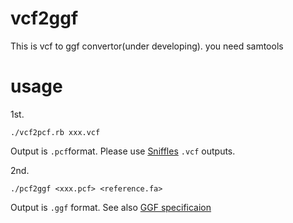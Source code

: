 # vcf2ggf
This is vcf to ggf convertor(under developing).
you need samtools
# usage
1st.
```
./vcf2pcf.rb xxx.vcf
```
Output is ```.pcf```format.
Please use [Sniffles](https://github.com/fritzsedlazeck/Sniffles) ```.vcf``` outputs.

2nd.
```
./pcf2ggf <xxx.pcf> <reference.fa>
```
Output is ```.ggf``` format.
See also [GGF specificaion](https://docbase.io/posts/300364/sharing/108ce773-f90c-4d8e-8ae7-ad0456105fe6)
